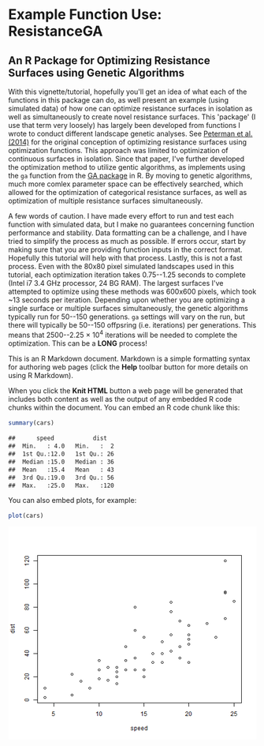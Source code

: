 Example Function Use: ResistanceGA
=====
## An R Package for Optimizing Resistance Surfaces using Genetic Algorithms

With this vignette/tutorial, hopefully you'll get an idea of what each of the functions in this package can do, as well present an example (using simulated data) of how one can optimize resistance surfaces in isolation as well as simultaneously to create novel resistance surfaces. This 'package' (I use that term very loosely) has largely been developed from functions I wrote to conduct different landscape genetic analyses. See [Peterman et al. (2014)](http://onlinelibrary.wiley.com/doi/10.1111/mec.12747/abstract "Published Molecular Ecology Study") for the original conception of optimizing resistance surfaces using optimization functions. This approach was limited to optimization of continuous surfaces in isolation. Since that paper, I've further developed the optimization method to utilize gentic algorithms, as implements using the `ga` function from the [GA package](http://cran.r-project.org/web/packages/GA/index.html "GA package, CRAN") in R. By moving to genetic algorithms, much more comlex parameter space can be effectively searched, which allowed for the optimization of categorical resistance surfaces, as well as optimization of multiple resistance surfaces simultaneously.

A few words of caution. I have made every effort to run and test each function with simulated data, but I make no guarantees concerning function performance and stability. Data formatting can be a challenge, and I have tried to simplify the process as much as possible. If errors occur, start by making sure that you are providing function inputs in the correct format. Hopefully this tutorial will help with that process. Lastly, this is not a fast process. Even with the 80x80 pixel simulated landscapes used in this tutorial, each optimization iteration takes 0.75--1.25 seconds to complete (Intel i7 3.4 GHz processor, 24 BG RAM). The largest surfaces I've attempted to optimize using these methods was 600x600 pixels, which took ~13 seconds per iteration. Depending upon whether you are optimizing a single surface or multiple surfaces simultaneously, the genetic algorithms typically run for 50--150 generations. `ga` settings will vary on the run, but there will typically be 50--150 offpsring (i.e. iterations) per generations. This means that 2500--2.25 &times; 10<sup>4</sup> iterations will be needed to complete the optimization. This can be a **LONG** process!


This is an R Markdown document. Markdown is a simple formatting syntax for authoring web pages (click the **Help** toolbar button for more details on using R Markdown).

When you click the **Knit HTML** button a web page will be generated that includes both content as well as the output of any embedded R code chunks within the document. You can embed an R code chunk like this:


```r
summary(cars)
```

```
##      speed           dist    
##  Min.   : 4.0   Min.   :  2  
##  1st Qu.:12.0   1st Qu.: 26  
##  Median :15.0   Median : 36  
##  Mean   :15.4   Mean   : 43  
##  3rd Qu.:19.0   3rd Qu.: 56  
##  Max.   :25.0   Max.   :120
```


You can also embed plots, for example:


```r
plot(cars)
```

![plot of chunk unnamed-chunk-2](figure/unnamed-chunk-2.png) 


